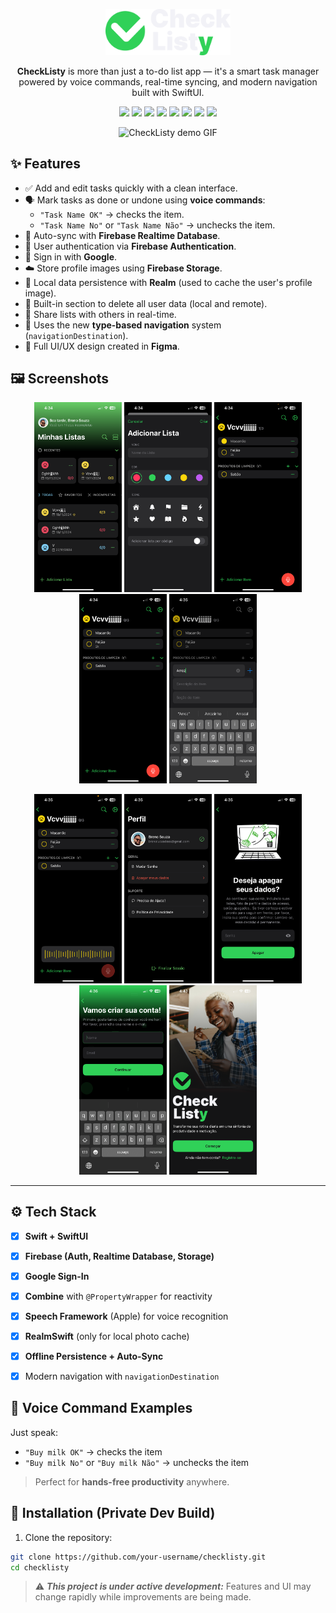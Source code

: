 <p align="center">
  <img src="READMEAssets/Logo.png" alt="CheckListy Logo" width="200"/>
</p>

<p align="center">
  <strong>CheckListy</strong> is more than just a to-do list app — it's a smart task manager powered by voice commands, real-time syncing, and modern navigation built with SwiftUI.
</p>

<p align="center">
  <img src="https://img.shields.io/badge/Swift-✔️-F05138?logo=swift&logoColor=white&style=flat"/>
  <img src="https://img.shields.io/badge/SwiftUI-✔️-blue?logo=apple&logoColor=white&style=flat"/>
  <img src="https://img.shields.io/badge/Firebase-Integrated-FFCA28?logo=firebase&logoColor=black&style=flat"/>
  <img src="https://img.shields.io/badge/Combine-Reactive-ff2e63?logo=react&logoColor=white&style=flat"/>
  <img src="https://img.shields.io/badge/Speech_Recognition-Enabled-0fcf90?logo=google&logoColor=white&style=flat"/>
  <img src="https://img.shields.io/badge/Realm-Local_Cache-5c2d91?logo=realm&logoColor=white&style=flat"/>
  <img src="https://img.shields.io/badge/Google_Login-Enabled-4285F4?logo=google&logoColor=white&style=flat"/>
  <img src="https://img.shields.io/badge/License-MIT-lightgrey?style=flat"/>
</p>


<p align="center">
  <img src="READMEAssets/demo.gif" width="200" alt="CheckListy demo GIF"/>
</p>

## ✨ Features

- ✅ Add and edit tasks quickly with a clean interface.
- 🗣️ Mark tasks as done or undone using **voice commands**:
  - `"Task Name OK"` → checks the item.
  - `"Task Name No"` or `"Task Name Não"` → unchecks the item.
- 🔄 Auto-sync with **Firebase Realtime Database**.
- 🔐 User authentication via **Firebase Authentication**.
- 🔐 Sign in with **Google**.
- ☁️ Store profile images using **Firebase Storage**.
- 💾 Local data persistence with **Realm** (used to cache the user's profile image).
- 🧼 Built-in section to delete all user data (local and remote).
- 🤝 Share lists with others in real-time.
- 🧭 Uses the new **type-based navigation** system (`navigationDestination`).
- 🎨 Full UI/UX design created in **Figma**.


## 🖼️ Screenshots

<p align="center">
  <img src="READMEAssets/screenshot-1.PNG" width="140"/>
  <img src="READMEAssets/screenshot-2.PNG" width="140"/>
  <img src="READMEAssets/screenshot-3.PNG" width="140"/>
  <img src="READMEAssets/screenshot-4.PNG" width="140"/>
  <img src="READMEAssets/screenshot-5.PNG" width="140"/>
</p>

<p align="center">
  <img src="READMEAssets/screenshot-6.PNG" width="140"/>
  <img src="READMEAssets/screenshot-7.PNG" width="140"/>
  <img src="READMEAssets/screenshot-8.PNG" width="140"/>
  <img src="READMEAssets/screenshot-9.PNG" width="140"/>
  <img src="READMEAssets/screenshot-10.PNG" width="140"/>
</p>

---

## ⚙️ Tech Stack

- [x] **Swift + SwiftUI**
- [x] **Firebase (Auth, Realtime Database, Storage)**
- [x] **Google Sign-In**
- [x] **Combine** with `@PropertyWrapper` for reactivity
- [x] **Speech Framework** (Apple) for voice recognition
- [x] **RealmSwift** (only for local photo cache)
- [x] **Offline Persistence + Auto-Sync**
- [x] Modern navigation with `navigationDestination`


## 🧪 Voice Command Examples

Just speak:

- `"Buy milk OK"` → checks the item  
- `"Buy milk No"` or `"Buy milk Não"` → unchecks the item

> Perfect for **hands-free productivity** anywhere.



## 📲 Installation (Private Dev Build)

1. Clone the repository:

```bash
git clone https://github.com/your-username/checklisty.git
cd checklisty
```

> ⚠️ ***This project is under active development:*** Features and UI may change rapidly while improvements are being made.